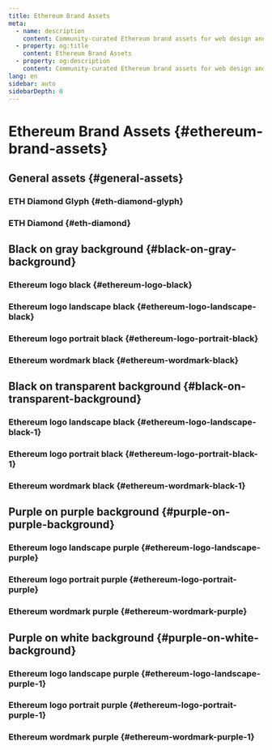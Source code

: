 ```yaml
---
title: Ethereum Brand Assets
meta:
  - name: description
    content: Community-curated Ethereum brand assets for web design and development.
  - property: og:title
    content: Ethereum Brand Assets
  - property: og:description
    content: Community-curated Ethereum brand assets for web design and development.
lang: en
sidebar: auto
sidebarDepth: 0
---
```


# Ethereum Brand Assets {#ethereum-brand-assets}

## General assets {#general-assets}

### ETH Diamond Glyph {#eth-diamond-glyph}

<AssetItem assetPath="eth-diamond-glyph"/>

### ETH Diamond {#eth-diamond}

<AssetItem assetPath="eth-diamond"/>

## Black on gray background {#black-on-gray-background}

### Ethereum logo black {#ethereum-logo-black}

<AssetItem assetPath="logo-black-gray/ethereum-icon-black"/>

### Ethereum logo landscape black {#ethereum-logo-landscape-black}

<AssetItem assetPath="logo-black-gray/ethereum-logo-landscape-black"/>

### Ethereum logo portrait black {#ethereum-logo-portrait-black}

<AssetItem assetPath="logo-black-gray/ethereum-logo-portrait-black"/>

### Ethereum wordmark black {#ethereum-wordmark-black}

<AssetItem assetPath="logo-black-gray/ethereum-wordmark-black"/>

## Black on transparent background {#black-on-transparent-background}

<AssetItem assetPath="logo-black-white/ethereum-icon-black"/>

### Ethereum logo landscape black {#ethereum-logo-landscape-black-1}

<AssetItem assetPath="logo-black-white/ethereum-logo-landscape-black"/>

### Ethereum logo portrait black {#ethereum-logo-portrait-black-1}

<AssetItem assetPath="logo-black-white/ethereum-logo-portrait-black"/>

### Ethereum wordmark black {#ethereum-wordmark-black-1}

<AssetItem assetPath="logo-black-white/ethereum-wordmark-black"/>

## Purple on purple background {#purple-on-purple-background}

<AssetItem assetPath="logo-purple-purple/ethereum-icon-purple"/>

### Ethereum logo landscape purple {#ethereum-logo-landscape-purple}

<AssetItem assetPath="logo-purple-purple/ethereum-logo-landscape-purple"/>

### Ethereum logo portrait purple {#ethereum-logo-portrait-purple}

<AssetItem assetPath="logo-purple-purple/ethereum-logo-portrait-purple"/>

### Ethereum wordmark purple {#ethereum-wordmark-purple}

<AssetItem assetPath="logo-purple-purple/ethereum-wordmark-purple"/>

## Purple on white background {#purple-on-white-background}

<AssetItem assetPath="logo-purple-white/ethereum-icon-purple"/>

### Ethereum logo landscape purple {#ethereum-logo-landscape-purple-1}

<AssetItem assetPath="logo-purple-white/ethereum-logo-landscape-purple"/>

### Ethereum logo portrait purple {#ethereum-logo-portrait-purple-1}

<AssetItem assetPath="logo-purple-white/ethereum-logo-portrait-purple"/>

### Ethereum wordmark purple {#ethereum-wordmark-purple-1}

<AssetItem assetPath="logo-purple-white/ethereum-wordmark-purple"/>
